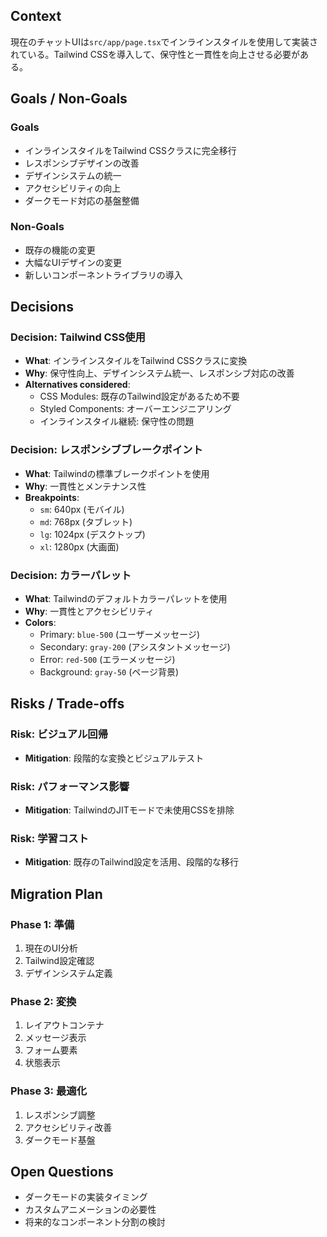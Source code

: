 ## Context
現在のチャットUIは`src/app/page.tsx`でインラインスタイルを使用して実装されている。Tailwind CSSを導入して、保守性と一貫性を向上させる必要がある。

## Goals / Non-Goals

### Goals
- インラインスタイルをTailwind CSSクラスに完全移行
- レスポンシブデザインの改善
- デザインシステムの統一
- アクセシビリティの向上
- ダークモード対応の基盤整備

### Non-Goals
- 既存の機能の変更
- 大幅なUIデザインの変更
- 新しいコンポーネントライブラリの導入

## Decisions

### Decision: Tailwind CSS使用
- **What**: インラインスタイルをTailwind CSSクラスに変換
- **Why**: 保守性向上、デザインシステム統一、レスポンシブ対応の改善
- **Alternatives considered**: 
  - CSS Modules: 既存のTailwind設定があるため不要
  - Styled Components: オーバーエンジニアリング
  - インラインスタイル継続: 保守性の問題

### Decision: レスポンシブブレークポイント
- **What**: Tailwindの標準ブレークポイントを使用
- **Why**: 一貫性とメンテナンス性
- **Breakpoints**:
  - `sm`: 640px (モバイル)
  - `md`: 768px (タブレット)
  - `lg`: 1024px (デスクトップ)
  - `xl`: 1280px (大画面)

### Decision: カラーパレット
- **What**: Tailwindのデフォルトカラーパレットを使用
- **Why**: 一貫性とアクセシビリティ
- **Colors**:
  - Primary: `blue-500` (ユーザーメッセージ)
  - Secondary: `gray-200` (アシスタントメッセージ)
  - Error: `red-500` (エラーメッセージ)
  - Background: `gray-50` (ページ背景)

## Risks / Trade-offs

### Risk: ビジュアル回帰
- **Mitigation**: 段階的な変換とビジュアルテスト

### Risk: パフォーマンス影響
- **Mitigation**: TailwindのJITモードで未使用CSSを排除

### Risk: 学習コスト
- **Mitigation**: 既存のTailwind設定を活用、段階的な移行

## Migration Plan

### Phase 1: 準備
1. 現在のUI分析
2. Tailwind設定確認
3. デザインシステム定義

### Phase 2: 変換
1. レイアウトコンテナ
2. メッセージ表示
3. フォーム要素
4. 状態表示

### Phase 3: 最適化
1. レスポンシブ調整
2. アクセシビリティ改善
3. ダークモード基盤

## Open Questions
- ダークモードの実装タイミング
- カスタムアニメーションの必要性
- 将来的なコンポーネント分割の検討
